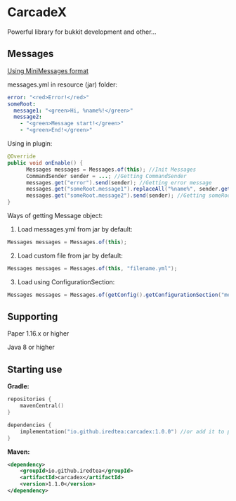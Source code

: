 # CarcadeX
Powerful library for bukkit development and other...

Messages
---------------

<a href="https://docs.advntr.dev/minimessage/format.html">Using MiniMessages format</a>

messages.yml in resource (jar) folder:
```yaml
error: "<red>Error!</red>"
someRoot:
  message1: "<green>Hi, %name%!</green>"
  message2:
    - "<green>Message start!</green>"
    - "<green>End!</green>"
```
 
Using in plugin:
 
```java
@Override
public void onEnable() {
      Messages messages = Messages.of(this); //Init Messages
      CommandSender sender = ...; //Getting CommandSender
      messages.get("error").send(sender); //Getting error message
      messages.get("someRoot.message1").replaceAll("%name%", sender.getName()).send(sender); //Getting someRoot.message1 message
      messages.get("someRoot.message2").send(sender); //Getting someRoot.message2 message
}
```

Ways of getting Message object:
1. Load messages.yml from jar by default: 
```java
Messages messages = Messages.of(this);
```
2. Load custom file from jar by default:
```java
Messages messages = Messages.of(this, "filename.yml");
```
3. Load using ConfigurationSection: 
```java
Messages messages = Messages.of(getConfig().getConfigurationSection("messages"));
```

Supporting
---------------
<p>Paper 1.16.x or higher</p>
<p>Java 8 or higher</p>

Starting use
---------------
**Gradle:**
```kotlin
repositories {
    mavenCentral()
}

dependencies {
    implementation("io.github.iredtea:carcadex:1.0.0") //or add it to plugin.yml: libs and set compileOnly
}
```
**Maven:**
```xml
<dependency>
    <groupId>io.github.iredtea</groupId>
    <artifactId>carcadex</artifactId>
    <version>1.1.0</version>
</dependency>
```
